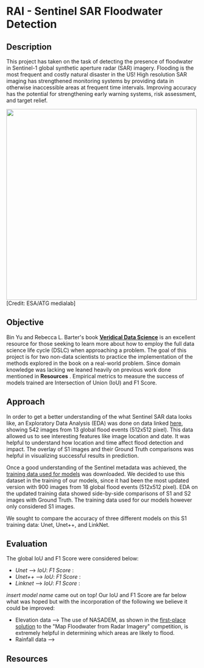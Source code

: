 # RAI - Sentinel SAR Floodwater Detection

## Description

This project has taken on the task of detecting the presence of floodwater in Sentinel-1 global synthetic aperture radar (SAR) imagery. Flooding is the most frequent and costly natural disaster in the US! High resolution SAR imaging has strengthened monitoring systems by providing data in otherwise inaccessible areas at frequent time intervals. Improving accuracy has the potential for strengthening early warning systems, risk assessment, and target relief.

<img src="https://www.esa.int/var/esa/storage/images/esa_multimedia/images/2014/01/sentinel-1_radar_vision/13494392-1-eng-GB/Sentinel-1_radar_vision_pillars.jpg" width="500">
[Credit: ESA/ATG medialab]


## Objective

Bin Yu and Rebecca L. Barter's book [__Veridical Data Science__](https://vdsbook.com/) is an excellent resource for those seeking to learn more about how to employ the full data science life cycle (DSLC) when approaching a problem. The goal of this project is for two non-data scientists to practice the implementation of the methods explored in the book on a real-world problem. Since domain knowledge was lacking we leaned heavily on previous work done mentioned in __Resources__ . Empirical metrics to measure the success of models trained are Intersection of Union (IoU) and F1 Score. 

## Approach

In order to get a better understanding of the what Sentinel SAR data looks like, an Exploratory Data Analysis (EDA) was done on data linked [here](https://www.kaggle.com/datasets/salazarslytherin/stac-overflow-microsoftdrivendata-competition), showing 542 images from 13 global flood events (512x512 pixel). This data allowed us to see interesting features like image location and date. It was helpful to understand how location and time affect flood detection and impact. The overlay of S1 images and their Ground Truth comparisons was helpful in visualizing successful results in prediction.

Once a good understanding of the Sentinel metadata was achieved, the [training data used for models](https://beta.source.coop/repositories/c2sms/c2smsfloods/description/) was downloaded. We decided to use this dataset in the training of our models, since it had been the most updated version with 900 images from 18 global flood events (512x512 pixel). EDA on the updated training data showed side-by-side comparisons of S1 and S2 images with Ground Truth. The training data used for our models however only considered S1 images.

We sought to compare the accuracy of three different models on this S1 training data: Unet, Unet++, and LinkNet.  

## Evaluation
The global IoU and F1 Score were considered below:

- _Unet_ --> _IoU_:   _F1 Score_ :
- _Unet++_ --> _IoU_:   _F1 Score_ :
- _Linknet_ --> _IoU_:   _F1 Score_ :

 _insert model name_ came out on top! Our IoU and F1 Score are far below what was hoped but with the incorporation of the following we believe it could be improved:
- Elevation data --> The use of NASADEM, as shown in the [first-place solution](https://github.com/sweetlhare/STAC-Overflow) to the "Map Floodwater from Radar Imagery" competition, is extremely helpful in determining which areas are likely to flood.
- Rainfall data -->


## Resources


